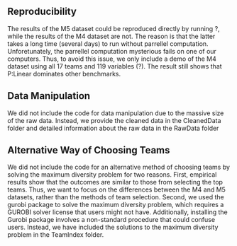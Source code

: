 ## Reproducibility
The results of the M5 dataset could be reproduced directly by running ?, while the results of the M4 dataset are not. The reason is that the latter takes a long time (several days) to run without parrellel computation. Unforetunately, the parrellel computation mysterious fails on one of our computers. Thus, to avoid this issue, we only include a demo of the M4 dataset using all 17 teams and 119 variables (?). The result still shows that P:Linear dominates other benchmarks.

## Data Manipulation
We did not include the code for data manipulation due to the massive size of the raw data. Instead, we provide the cleaned data in the CleanedData folder and detailed information about the raw data in the RawData folder

## Alternative Way of Choosing Teams
We did not include the code for an alternative method of choosing teams by solving the maximum diversity problem for two reasons. First, empirical results show that the outcomes are similar to those from selecting the top teams. Thus, we want to focus on the differences between the M4 and M5 datasets, rather than the methods of team selection. Second, we used the gurobi package to solve the maximum diversity problem, which requires a GUROBI solver license that users might not have. Additionally, installing the Gurobi package involves a non-standard procedure that could confuse users. Instead, we have included the solutions to the maximum diversity problem in the TeamIndex folder.
